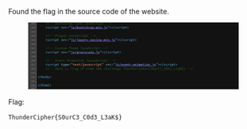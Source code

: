 Found the flag in the source code of the website.

<figure><img src="../src/Web/Code101/flag.png"></figure>

Flag:
```
ThunderCipher{S0urC3_C0d3_L3aK$}
```